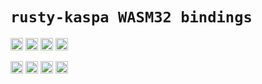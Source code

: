 
# `rusty-kaspa WASM32 bindings`

[<img alt="github" src="https://img.shields.io/badge/github-kaspanet/rusty--kaspa-8da0cb?style=for-the-badge&labelColor=555555&color=8da0cb&logo=github" height="20">](https://github.com/kaspanet/rusty-kaspa/tree/master/wasm)
[<img alt="crates.io" src="https://img.shields.io/crates/v/kaspa-wasm.svg?maxAge=2592000&style=for-the-badge&color=fc8d62&logo=rust" height="20">](https://crates.io/crates/kaspa-wasm)
[<img alt="docs.rs" src="https://img.shields.io/badge/docs.rs-kaspa--wasm-56c2a5?maxAge=2592000&style=for-the-badge&logo=docs.rs" height="20">](https://docs.rs/kaspa-wasm)
<img alt="license" src="https://img.shields.io/crates/l/kaspa-wasm.svg?maxAge=2592000&color=6ac&style=for-the-badge&logoColor=fff" height="20">

<img src="https://img.shields.io/badge/platforms:-informational?style=for-the-badge&color=555555" height="20">
<img src="https://img.shields.io/badge/Rust native -informational?style=for-the-badge&color=3080c0" height="20">
<img src="https://img.shields.io/badge/wasm32 browser -informational?style=for-the-badge&color=3080c0" height="20">
<img src="https://img.shields.io/badge/wasm32 node.js -informational?style=for-the-badge&color=3080c0" height="20">

